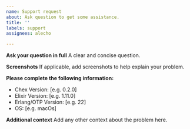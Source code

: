 ```yaml
---
name: Support request
about: Ask question to get some assistance.
title: ''
labels: support
assignees: alecho

---
```


**Ask your question in full**
A clear and concise question.

**Screenshots**
If applicable, add screenshots to help explain your problem.

**Please complete the following information:**
 - Chex Version: [e.g. 0.2.0]
 - Elixir Version: [e.g. 1.11.0]
 - Erlang/OTP Version: [e.g. 22]
 - OS: [e.g. macOs]

**Additional context**
Add any other context about the problem here.
